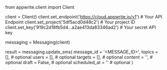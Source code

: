 from appwrite.client import Client

client = Client()
client.set_endpoint('https://cloud.appwrite.io/v1') # Your API Endpoint
client.set_project('5df5acd0d48c2') # Your project ID
client.set_key('919c2d18fb5d4...a2ae413da83346ad2') # Your secret API key

messaging = Messaging(client)

result = messaging.update_sms(
    message_id = '<MESSAGE_ID>',
    topics = [], # optional
    users = [], # optional
    targets = [], # optional
    content = '<CONTENT>', # optional
    draft = False, # optional
    scheduled_at = '' # optional
)
